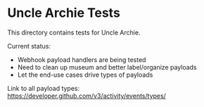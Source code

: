 # Uncle Archie Tests

This directory contains tests for Uncle Archie.

Current status:

* Webhook payload handlers are being tested
* Need to clean up museum and better label/organize payloads
* Let the end-use cases drive types of payloads

Link to all payload types: <https://developer.github.com/v3/activity/events/types/>
